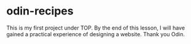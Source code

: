 # odin-recipes
This is my first project under TOP.
By the end of this lesson, I will have gained a practical experience of designing a website.
Thank you Odin.
